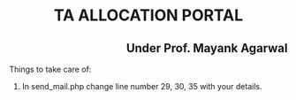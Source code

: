<h1 align="center">TA ALLOCATION PORTAL</h1>
<h2 align="right">Under Prof. Mayank Agarwal</h2>

Things to take care of:
<ol>
  <li>In send_mail.php change line number 29, 30, 35 with your details.</li>
</ol>

